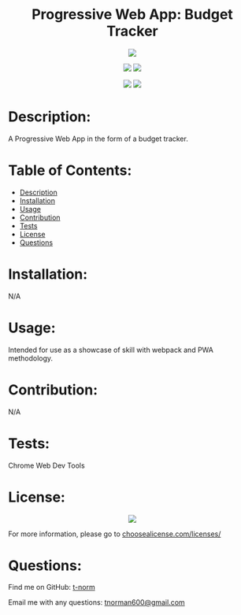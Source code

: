 # <h1 align="center">Progressive Web App: Budget Tracker</h1>

<p align="center"><img src="https://img.shields.io/badge/License-GNU GPLv3-blue?style=plastic" /></p>
<p align="center">
    <img src="https://img.shields.io/badge/Skillset-Full%20Stack%20Dev-blue?style=plastic" />
    <img src="https://img.shields.io/badge/Skillset-PWA-blue?style=plastic" />
</p>
<p align="center">
    <img src="https://img.shields.io/badge/Made%20With-MongoDB-blue?style=plastic" />
    <img src="https://img.shields.io/badge/Made%20With-Mongoose-blue?style=plastic" />
</p>

# Description:
A Progressive Web App in the form of a budget tracker.

# Table of Contents:
- [Description](#description)
- [Installation](#installation)
- [Usage](#usage)
- [Contribution](#contribution)
- [Tests](#tests)
- [License](#license)
- [Questions](#questions)

# Installation:
N/A

# Usage:
Intended for use as a showcase of skill with webpack and PWA methodology.

# Contribution:
N/A

# Tests:
Chrome Web Dev Tools

# License:
<p align="center"><img src="https://img.shields.io/badge/License-GNU GPLv3-blue?style=plastic" /></p>

For more information, please go to <a href="https://choosealicense.com/licenses/" target="_blank">choosealicense.com/licenses/</a>

# Questions:
Find me on GitHub: [t-norm](https://github.com/t-norm)

Email me with any questions: tnorman600@gmail.com